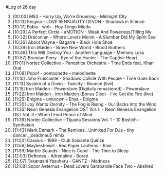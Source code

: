 #Log of 26 day

1. [00:00] M83 - Hurry Up, We're Dreaming - Midnight City
1. [10:13] Enigma - LOVE SENSUALITY DEVON - Shadows in Silence
1. [10:17] Fobia - woh - Hoy Tengo Miedo
1. [10:29] A Perfect Circle - aMOTION - Weak And Powerless(Tilling My
1. [10:32] Draconian - Where Lovers Monin - A Slumber Did My Spirit Seal
1. [10:36] About Wayne - Bagarre - Black Hole Shoe
1. [10:39] Iron Maiden - Brave New World - Blood Brothers
1. [10:46] This Will Destroy You - Another Language - Memory Loss
1. [10:57] Brendan Perry - Eye of the Hunter - The Captive Heart
1. [11:01] Nortec Collective - Panoptica Orchestra - Time Ends feat. Khan Oral
1. [11:08] Popof - pomponette - melodinette
1. [11:10] John Frusciante - Shadows Collide With People - Time Goes Back
1. [11:13] System of a Down - Toxicity - Bounce (live)
1. [11:15] Iron Maiden - Powerslave (Digitally remastered) - Powerslave
1. [11:22] Iron Maiden - Iron Maiden (Bonus Disс) - I've Got the Fire (live)
1. [11:25] Enigma - unknown - Enya - Enigma
1. [11:30] Joy Wants Eternity - The Fog is Rising - Our Backs Into the Wind
1. [11:35] Neon Genesis Evangelion OST Vol. II - Neon Genesis Evangelion OST Vol. II - When I Find Peace of Mind
1. [11:39] Nortec Collective - Tijuana Sessions Vol. 1 - 10 Bostich - Synthakon
1. [11:43] Mark Demark - The Remixes__Unmixed For DJs - tiny dancer__deadmau5 remix
1. [11:50] Cassius - 1999 - Club Soixante Quinze
1. [11:56] Maybeshewill - Red Paper Lanterns - Rain
1. [11:59] Marble Sounds - Nice Is Good - The Time to Sleep
1. [12:03] Deftones - Adrenaline - Bored
1. [12:07] Takanashi Yasuharu - GANTZ - Madness
1. [12:08] Sopor Aeternus - Dead Lovers Sarabande Face Two - Abshied
